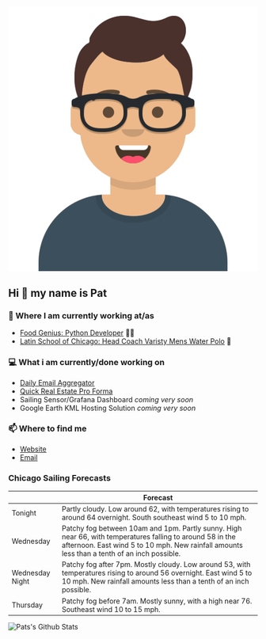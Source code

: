 [![Social banner for p-j-falconer](https://raw.githubusercontent.com/P-J-FALCONER/P-J-FALCONER/master/assets/avataaars.svg)](https://patfalconer.com/)
## Hi :wave: my name is Pat

### 💼 Where I am currently working at/as
- [Food Genius: Python Developer](https://getfoodgenius.com/) 🍔🐍
- [Latin School of Chicago: Head Coach Varisty Mens Water Polo](https://www.latinschool.org/) 🤽


### 💻 What i am currently/done working on
 - [Daily Email Aggregator](https://github.com/P-J-FALCONER/dott_daily_mail)
 - [Quick Real Estate Pro Forma](https://github.com/P-J-FALCONER/henry)
 - Sailing Sensor/Grafana Dashboard *coming very soon*
 - Google Earth KML Hosting Solution *coming very soon*

### 📫 Where to find me
 - [Website](https://patfalconer.com/)
 - [Email](mailto:patrick.j.falconer@gmail.com)


### Chicago Sailing Forecasts
|   | Forecast  |
|---|---|
| Tonight | Partly cloudy. Low around 62, with temperatures rising to around 64 overnight. South southeast wind 5 to 10 mph. |
| Wednesday | Patchy fog between 10am and 1pm. Partly sunny. High near 66, with temperatures falling to around 58 in the afternoon. East wind 5 to 10 mph. New rainfall amounts less than a tenth of an inch possible. |
| Wednesday Night | Patchy fog after 7pm. Mostly cloudy. Low around 53, with temperatures rising to around 56 overnight. East wind 5 to 10 mph. New rainfall amounts less than a tenth of an inch possible. |
| Thursday | Patchy fog before 7am. Mostly sunny, with a high near 76. Southeast wind 10 to 15 mph. |

![Pats's Github Stats](https://github-readme-stats.vercel.app/api?username=p-j-falconer&show_icons=true&theme=radical)
